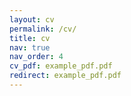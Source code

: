 ```yaml
---
layout: cv
permalink: /cv/
title: cv
nav: true
nav_order: 4
cv_pdf: example_pdf.pdf
redirect: example_pdf.pdf
---
```

